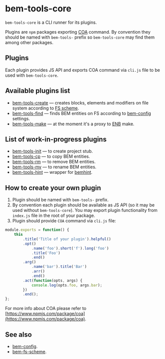 # bem-tools-core

`bem-tools-core` is a CLI runner for its plugins.

Plugins are `npm` packages exporting [COA](https://www.npmjs.com/package/coa) command. By convention they should be named with `bem-tools-` prefix so `bem-tools-core` may find them among other packages.

## Plugins
Each plugin provides JS API and exports COA command via `cli.js` file to be used with `bem-tools-core`.

## Available plugins list
* [bem-tools-create](https://github.com/bem-contrib/bem-tools-create) — creates blocks, elements and modifiers on file system according to [FS scheme](https://en.bem.info/methodology/filesystem/).
* [bem-tools-find](https://github.com/bem-contrib/bem-tools-find) — finds BEM entities on FS according to [bem-config](https://github.com/bem-sdk/bem-config) settings.
* [bem-tools-make](https://github.com/bem-contrib/bem-tools-make) — at the moment it's a proxy to [ENB](https://github.com/enb/enb/) make.

## List of work-in-progress plugins
* [bem-tools-init](https://github.com/bem-contrib/bem-tools-init) — to create project stub.
* [bem-tools-cp](https://github.com/bem-contrib/bem-tools-cp) — to copy BEM entities.
* [bem-tools-rm](https://github.com/bem-contrib/bem-tools-rm) — to remove BEM entities.
* [bem-tools-mv](https://github.com/bem-contrib/bem-tools-mv) — to rename BEM entities.
* [bem-tools-hint](https://github.com/bem-contrib/bem-tools-hint) — wrapper for [bemhint](https://github.com/bemhint/bemhint).

## How to create your own plugin
1. Plugin should be named with `bem-tools-` prefix.
2. By convention each plugin should be available as JS API (so it may be used without `bem-tools-core`). You may export plugin functionality from `index.js` file in the root of your package.
3. Plugin should provide `COA` command via `cli.js` file:

```js
module.exports = function() {
    this
        .title('Title of your plugin').helpful()
        .opt()
            .name('foo').short('f').long('foo')
            .title('Foo')
            .end()
        .arg()
            .name('bar').title('Bar')
            .arr()
            .end()
        .act(function(opts, args) {
            console.log(opts.foo, args.bar);
        })
        .end();
};
```
For more info about COA please refer to [https://www.npmjs.com/package/coa](https://www.npmjs.com/package/coa).

## See also
* [bem-config](https://github.com/bem-sdk/bem-config).
* [bem-fs-scheme](https://github.com/bem-sdk/bem-fs-scheme).
